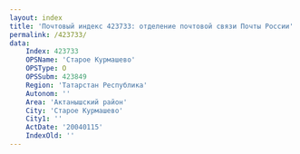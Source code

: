 ```yaml
---
layout: index
title: 'Почтовый индекс 423733: отделение почтовой связи Почты России'
permalink: /423733/
data:
    Index: 423733
    OPSName: 'Старое Курмашево'
    OPSType: О
    OPSSubm: 423849
    Region: 'Татарстан Республика'
    Autonom: ''
    Area: 'Актанышский район'
    City: 'Старое Курмашево'
    City1: ''
    ActDate: '20040115'
    IndexOld: ''
---
```

